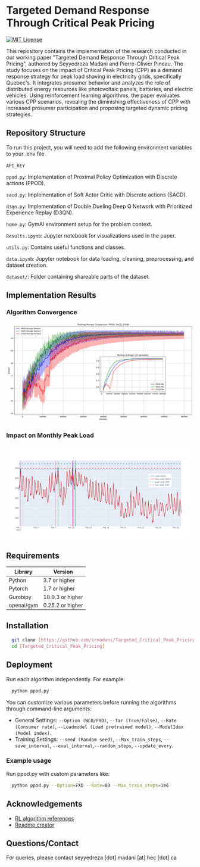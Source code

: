 
# Targeted Demand Response Through Critical Peak Pricing

[![MIT License](https://img.shields.io/badge/License-MIT-green.svg)](https://choosealicense.com/licenses/mit/)

This repository contains the implementation of the research conducted in our working paper "Targeted Demand Response Through Critical Peak Pricing", authored by Seyyedreza Madani and Pierre-Olivier Pineau. The study focuses on the impact of Critical Peak Pricing (CPP) as a demand response strategy for peak load shaving in electricity grids, specifically Quebec's. It integrates prosumer behavior and analyzes the role of distributed energy resources like photovoltaic panels, batteries, and electric vehicles. Using reinforcement learning algorithms, the paper evaluates various CPP scenarios, revealing the diminishing effectiveness of CPP with increased prosumer participation and proposing targeted dynamic pricing strategies.


## Repository Structure

To run this project, you will need to add the following environment variables to your .env file

`API_KEY` 

`ppod.py`: Implementation of Proximal Policy Optimization with Discrete actions (PPOD).

`sacd.py`: Implementation of Soft Actor Critic with Discrete actions (SACD).

`d3qn.py`: Implementation of Double Dueling Deep Q Network with Prioritized Experience Replay (D3QN).

`home.py`: GymAI environment setup for the problem context.

`Results.ipynb`: Jupyter notebook for visualizations used in the paper.

`utils.py`: Contains useful functions and classes.

`data.ipynb`: Jupyter notebook for data loading, cleaning, preprocessing, and dataset creation.

`dataset/`: Folder containing shareable parts of the dataset.

## Implementation Results
### Algorithm Convergence
![Convergence of Algorithms](figures/algs.png)

### Impact on Monthly Peak Load
![Impact on Monthly Peak Load](figures/WCO_True_5.0.png)

## Requirements

| Library             | Version                                                               |
| ----------------- | ------------------------------------------------------------------ |
| Python | 3.7 or higher |
| Pytorch | 1.7 or higher |
| Gurobipy | 10.0.3 or higher |
| openai/gym | 0.25.2 or higher |


## Installation


```bash
  git clone [https://github.com/srmadani/Targeted_Critical_Peak_Pricing.git]
  cd [Targeted_Critical_Peak_Pricing]
```
    
## Deployment

Run each algorithm independently. For example:

```bash
  python ppod.py
```

You can customize various parameters before running the algorithms through command-line arguments:

- General Settings: `--Option (WCO/FXD)`, `--Tar (True/False)`, `--Rate (Consumer rate)`, `--Loadmodel (Load pretrained model)`, `--ModelIdex (Model index)`.
- Training Settings: `--seed (Random seed)`, `--Max_train_steps`, `--save_interval`, `--eval_interval`,`--random_steps`, `--update_every`.

### Example usage

Run ppod.py with custom parameters like:

```bash
  python ppod.py --Option=FXD --Rate=80 --Max_train_steps=1e6
```


## Acknowledgements
 - [RL algorithm references](https://github.com/XinJingHao)
 - [Readme creator](https://readme.so/)

## Questions/Contact

For queries, please contact seyyedreza [dot] madani [at] hec [dot] ca

